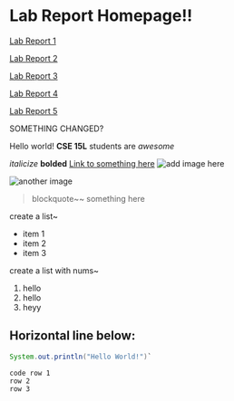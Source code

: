 # Lab Report Homepage!!

[Lab Report 1](lab-report-1-week-2.html)

[Lab Report 2](lab-report-2-week-4.html)

[Lab Report 3](lab-report-3-week-6.html)

[Lab Report 4](lab-report-4-week-8.html)

[Lab Report 5](lab-report-5-week-10.md)

SOMETHING CHANGED?

Hello world!
**CSE 15L**  students are *awesome*

*italicize*
**bolded**
[Link to something here](https://www.youtube.com/)
![add image here](https://scontent.xx.fbcdn.net/v/t1.15752-9/277895843_371339571392280_7126185324265341514_n.png?_nc_cat=101&ccb=1-5&_nc_sid=aee45a&_nc_ohc=938F6MPl694AX9kRR44&_nc_ad=z-m&_nc_cid=0&_nc_ht=scontent.xx&oh=03_AVJlCZe2EnfgYnFE_youVtb1kGPknR9cXpHIveowCw1o5g&oe=6291120D)

![another image](https://scontent.xx.fbcdn.net/v/t1.15752-9/259502046_868454117115751_3352650607741416557_n.png?_nc_cat=103&ccb=1-5&_nc_sid=aee45a&_nc_ohc=A_cKvSq3iGYAX_fhLt4&_nc_ad=z-m&_nc_cid=0&_nc_ht=scontent.xx&oh=03_AVI0WjUDF6npKH4kxQa_xSfJTYCWrQXU_fBDIv9PIPJaTQ&oe=6290C752)

> blockquote~~ something here


create a list~
* item 1
* item 2
* item 3


create a list with nums~
1. hello
2. hello
3. heyy

Horizontal line below:
---
```Java
System.out.println("Hello World!")`
```

```
code row 1
row 2
row 3
```
